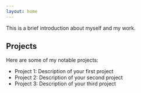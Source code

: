 ```yaml
---
layout: home
---
```


This is a brief introduction about myself and my work.

## Projects

Here are some of my notable projects:

- Project 1: Description of your first project
- Project 2: Description of your second project
- Project 3: Description of your third project